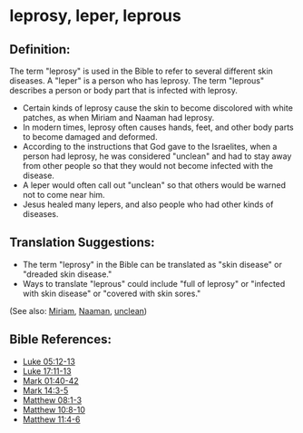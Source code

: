 # leprosy, leper, leprous #

## Definition: ##

The term "leprosy" is used in the Bible to refer to several different skin diseases. A "leper" is a person who has leprosy. The term "leprous" describes a person or body part that is infected with leprosy.

* Certain kinds of leprosy cause the skin to become discolored with white patches, as when Miriam and Naaman had leprosy.
* In modern times, leprosy often causes hands, feet, and other body parts to become damaged and deformed.
* According to the instructions that God gave to the Israelites, when a person had leprosy, he was considered "unclean" and had to stay away from other people so that they would not become infected with the disease.
* A leper would often call out "unclean" so that others would be warned not to come near him.
* Jesus healed many lepers, and also people who had other kinds of diseases.

## Translation Suggestions: ##

* The term "leprosy" in the Bible can be translated as "skin disease" or "dreaded skin disease."
* Ways to translate "leprous" could include  "full of leprosy" or "infected with skin disease" or "covered with skin sores."

(See also: [Miriam](../other/miriam.md), [Naaman](../other/naaman.md), [unclean](../kt/unclean.md))

## Bible References: ##

* [Luke 05:12-13](en/tn/luk/help/05/12)
* [Luke 17:11-13](en/tn/luk/help/17/11)
* [Mark 01:40-42](en/tn/mrk/help/01/40)
* [Mark 14:3-5](en/tn/mrk/help/14/03)
* [Matthew 08:1-3](en/tn/mat/help/08/01)
* [Matthew 10:8-10](en/tn/mat/help/10/08)
* [Matthew 11:4-6](en/tn/mat/help/11/04)